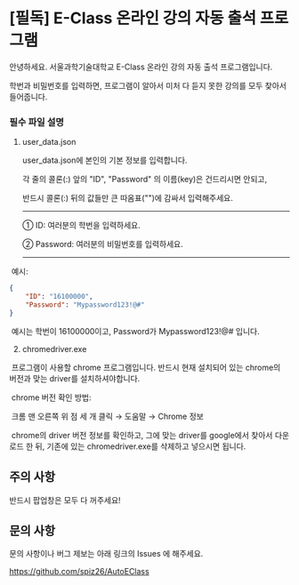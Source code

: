 # [필독] E-Class 온라인 강의 자동 출석 프로그램

안녕하세요. 서울과학기술대학교 E-Class 온라인 강의 자동 출석 프로그램입니다.

학번과 비밀번호를 입력하면, 프로그램이 알아서 미처 다 듣지 못한 강의를 모두 찾아서 들어줍니다.



### 필수 파일 설명

1. user_data.json

   user_data.json에 본인의 기본 정보를 입력합니다. 

   각 줄의 콜론(:) 앞의 "ID", "Password" 의 이름(key)은 건드리시면 안되고,

   반드시 콜론(:) 뒤의 값들만 큰 따옴표("")에 감싸서 입력해주세요.

   ---
   ① ID: 여러분의 학번을 입력하세요.

   ② Password: 여러분의 비밀번호를 입력하세요.

   ---

​		예시: 

```json
{
    "ID": "16100000",
    "Password": "Mypassword123!@#"
}
```

​		예시는 학번이 16100000이고, Password가 Mypassword123!@# 입니다.



2. chromedriver.exe

​		프로그램이 사용할 chrome 프로그램입니다. 반드시 현재 설치되어 있는 chrome의 버전과 맞는 driver를 설치하셔야합니다. 

​		chrome 버전 확인 방법:

​		크롬 맨 오른쪽 위 점 세 개 클릭 &rarr; 도움말 &rarr; Chrome 정보

​		chrome의 driver 버전 정보를 확인하고, 그에 맞는 driver를 google에서 찾아서 다운로드 한 뒤, 기존에 있는 chromedriver.exe를 삭제하고 넣으시면 됩니다.

## 주의 사항
 반드시 팝업창은 모두 다 꺼주세요!

## 문의 사항

문의 사항이나 버그 제보는 아래 링크의 Issues 에 해주세요.

https://github.com/spiz26/AutoEClass
